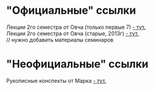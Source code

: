 # "Официальные" ссылки
Лекции 2го семестра от Овча (только первые 7) [ - тут.](https://lms.mipt.ru/course/view.php?id=12&type=lecture#section-2)  
Лекции 2го семестра от Овча (старые, 2013г) [- тут.](https://lectoriy.mipt.ru/course/Physics-Thermodynamics-09L/lectures)  
// нужно добавить материалы семинаров

# "Неофициальные" ссылки
Рукописные конспекты от Марка [- тут.](https://bit.ly/physicssem2)
